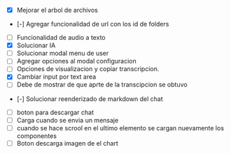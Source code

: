 - [x] Mejorar el arbol de archivos
- [-] Agregar funcionalidad de url con los id de folders
- [ ] Funcionalidad de audio a texto
- [x] Solucionar IA
- [ ] Solucionar modal menu de user
- [ ] Agregar opciones al modal configuracion
- [ ] Opciones de visualizacion y copiar transcripcion.
- [x] Cambiar input por text area
- [ ] Debe de mostrar de que aprte de la transcipcion se obtuvo
- [-] Solucionar reenderizado de markdown del chat
- [ ] boton para descargar chat
- [ ] Carga cuando se envia un mensaje
- [ ] cuando se hace scrool en el ultimo elemento se cargan nuevamente los componentes
- [ ] Boton descarga imagen de el chart

